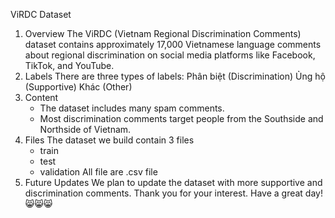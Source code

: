 ViRDC Dataset
1. Overview
    The ViRDC (Vietnam Regional Discrimination Comments) dataset contains approximately 17,000 Vietnamese language comments about regional discrimination on social media platforms like Facebook, TikTok, and YouTube.
2. Labels
    There are three types of labels:
    Phân biệt (Discrimination)
    Ủng hộ (Supportive)
    Khác (Other)
3. Content
    - The dataset includes many spam comments.
    - Most discrimination comments target people from the Southside and Northside of Vietnam.
4. Files
    The dataset we build contain 3 files
    - train
    - test
    - validation
    All file are .csv file
5. Future Updates
We plan to update the dataset with more supportive and discrimination comments.
Thank you for your interest. Have a great day! 😸😸😸